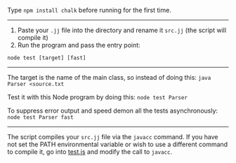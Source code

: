Type `npm install chalk` before running for the first time.

---

1. Paste your `.jj` file into the directory and rename it `src.jj` (the script will compile it)
2. Run the program and pass the entry point:
```
node test [target] [fast]
```

---

The target is the name of the main class, so instead of doing this: `java Parser <source.txt`

Test it with this Node program by doing this: `node test Parser`

To suppress error output and speed demon all the tests asynchronously: `node test Parser fast`

---

The script compiles your ``src.jj`` file via the ``javacc`` command. If you have not set the PATH environmental variable or wish to use a different command to compile it, go into [test.js](https://github.com/Rob--/cw-tests/blob/master/test.js#L18) and modify the call to ``javacc``.
